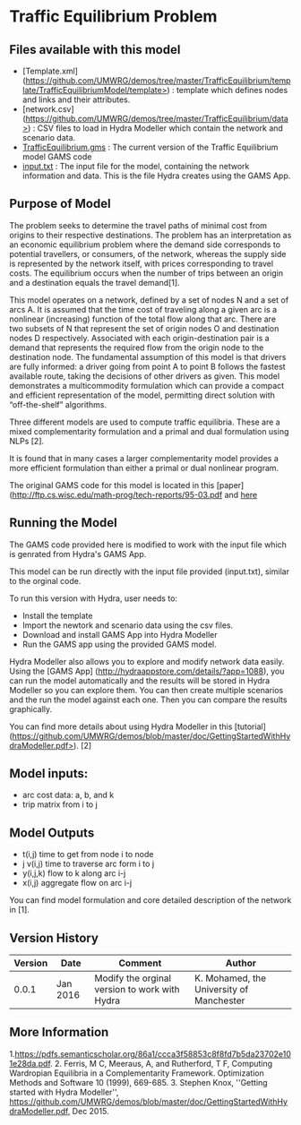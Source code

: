 Traffic Equilibrium Problem
===========================

Files available with this model
-------------------------------
- [Template.xml] (https://github.com/UMWRG/demos/tree/master/TrafficEquilibrium/template/TrafficEquilibriumModel/template>) : template which defines nodes and links and their attributes.
- [network.csv] (https://github.com/UMWRG/demos/tree/master/TrafficEquilibrium/data>) : CSV files to load in Hydra Modeller which contain the network and scenario data.
- [TrafficEquilibrium.gms](https://github.com/UMWRG/demos/tree/master/TrafficEquilibrium/model>) : The current version of the Traffic Equilibrium model GAMS code
- [input.txt](https://github.com/UMWRG/demos/tree/master/TrafficEquilibrium/model/input.txt>)    : The input file for the model, containing the network information and data. This is the file Hydra creates using the GAMS App.

Purpose of Model
----------------
The problem seeks to determine the travel paths of minimal cost from origins to their respective destinations.  The problem has an interpretation as an economic equilibrium problem where the demand side corresponds to potential travellers, or consumers, of the network, whereas the supply side is represented by the network itself, with prices corresponding to travel costs. The equilibrium occurs when the number of trips between an origin and a destination equals the travel demand[1].

This model operates on a network, defined by a set of nodes N and a set of arcs A. It is assumed that the time cost of traveling along a given arc is a nonlinear (increasing) function of the total flow along that arc. There are two subsets of N that represent the set of origin nodes O and destination nodes D respectively. Associated with each origin-destination pair is a demand that represents the required flow from the origin node to the destination node.
The fundamental assumption of this model is that drivers are fully informed: a driver going from point A to point B follows the fastest available route, taking the decisions of other drivers as given.
This model demonstrates a multicommodity formulation which can provide a compact and efficient representation of the model, permitting direct solution with “off-the-shelf” algorithms. 

Three different models are used to compute traffic equilibria. These are a mixed complementarity formulation and a primal and dual formulation using NLPs [2].

It is found that in many cases a larger complementarity model provides a more efficient formulation than either a primal or dual nonlinear program.

The original GAMS code for this model is located in this [paper] (http://ftp.cs.wisc.edu/math-prog/tech-reports/95-03.pdf
and [here](https://www.gams.com/modlib/libhtml/traffic.htm)

Running the Model
-----------------
The GAMS code provided here is modified to work with the input file which is genrated from Hydra's GAMS App.

This model can be run directly with the input file provided (input.txt), similar to the orginal code.

To run this version with Hydra, user needs to:
- Install the template
- Import the newtork and scenario data using the csv files.
- Download and install GAMS App into Hydra Modeller
- Run the GAMS app using the provided GAMS model.

Hydra Modeller also allows you to explore and modify network data easily. Using the [GAMS App] (http://hydraappstore.com/details/?app=1088), you can run the model automatically and the results will be stored in Hydra Modeller so you can explore them. 
You can then create multiple scenarios and the run the model against each one. Then you can compare the results graphically.

You can find more details about using Hydra Modeller in this [tutorial] (https://github.com/UMWRG/demos/blob/master/doc/GettingStartedWithHydraModeller.pdf>). [2]

Model inputs:
-------------
- arc cost data: a, b, and k
- trip matrix from i to j

Model Outputs
-------------
- t(i,j) time to get from node i to node 
- j v(i,j) time to traverse arc form i to j 
- y(i,j,k) flow to k along arc i-j 
- x(i,j) aggregate flow on arc i-j 

You can find model formulation and core detailed description of the network in [1].

Version History
---------------

| Version | Date     | Comment                                       | Author                                   |
| ------- | -------- | --------------------------------------------- | ---------------------------------------- |
| 0.0.1   | Jan 2016 | Modify the orginal version to work with Hydra | K. Mohamed, the University of Manchester |

More Information
----------------

1.https://pdfs.semanticscholar.org/86a1/ccca3f58853c8f8fd7b5da23702e101e28da.pdf.
2. Ferris, M C, Meeraus, A, and Rutherford, T F, Computing Wardropian Equilibria in a Complementarity Framework. Optimization Methods and Software 10 (1999), 669-685.
3. Stephen Knox, ''Getting started with Hydra Modeller'', https://github.com/UMWRG/demos/blob/master/doc/GettingStartedWithHydraModeller.pdf, Dec 2015.



